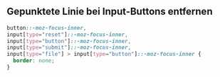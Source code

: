 ## Gepunktete Linie bei Input-Buttons entfernen

```css
button::-moz-focus-inner,
input[type="reset"]::-moz-focus-inner,
input[type="button"]::-moz-focus-inner,
input[type="submit"]::-moz-focus-inner,
input[type="file"] > input[type="button"]::-moz-focus-inner {
  border: none;
}
```
